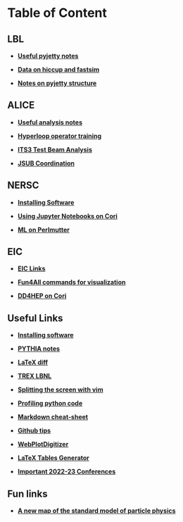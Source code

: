 # Table of Content

## LBL

- **[Useful pyjetty notes](alice/pyjetty_notes.md)**<br>

- **[Data on hiccup and fastsim](alice/hiccup_data_and_fastsim.md)**<br>

- **[Notes on pyjetty structure](alice/pyjetty_structure.md)**<br>

## ALICE

- **[Useful analysis notes](alice/alice_analysis_notes.md)**<br>

- **[Hyperloop operator training](alice/hyperloop_operator.md)**<br>

- **[ITS3 Test Beam Analysis](alice/its3_test_beam.md)**<br>

- **[JSUB Coordination](alice/jsub.md)**<br>

## NERSC

- **[Installing Software](nersc/installing_root.md)**<br>

- **[Using Jupyter Notebooks on Cori](nersc/jupyter.md)**<br>

- **[ML on Perlmutter](nersc/ml_on_perlmutter.md)**<br>

## EIC

- **[EIC Links](eic/eic_links.md)**<br>

- **[Fun4All commands for visualization](eic/fun4all_event_display.md)**<br>

- **[DD4HEP on Cori](eic/dd4hep.md)**<br>

## Useful Links

- **[Installing software](misc/installing_software.md)**<br>

- **[PYTHIA notes](misc/pythia.md)**<br>

- **[LaTeX diff](misc/latex_diff.md)**<br>

- **[TREX LBNL](misc/trex.md)**<br>

- **[Splitting the screen with vim](misc/vim_commands.md)**<br>

- **[Profiling python code](misc/profiling_python_code.md)**<br>

- **[Markdown cheat-sheet](https://github.com/adam-p/markdown-here/wiki/Markdown-Cheatsheet)**<br>

- **[Github tips](https://ohshitgit.com)**<br>

- **[WebPlotDigitizer](https://automeris.io/WebPlotDigitizer/)**<br>

- **[LaTeX Tables Generator](https://www.tablesgenerator.com)**<br>

- **[Important 2022-23 Conferences](https://indico.cern.ch/event/1120106/contributions/4703309/attachments/2379961/4066282/conferences.pdf)**<br>

## Fun links

- **[A new map of the standard model of particle physics](https://www.quantamagazine.org/a-new-map-of-the-standard-model-of-particle-physics-20201022/)**<br>
